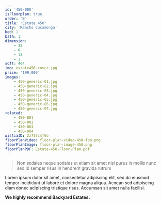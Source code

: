 ```yaml
---
id: '450-000'
isFloorplan: true
order: 'B'
title: 'Estate 450'
city: 'Rancho Cucamonga'
bed: 1
bath: 1
dimension:
    - 35
    - 6
    - 13
    - 1
sqft: 464
img: estate450-cover.jpg
price: '199,000'
images:
    - 450-generic-01.jpg
    - 450-generic-02.jpg
    - 450-generic-03.jpg
    - 450-generic-04.jpg
    - 450-generic-05.jpg
    - 450-generic-06.jpg
    - 450-generic-07.jpg
related:
    - 450-001
    - 450-002
    - 450-003
    - 450-004
wistiaID: 2z717cmf0o
floorPlanVideo: floor-plan-video-450-fpo.png
floorPlanImage: floor-plan-image-450.png
floorPlanPDF: Estate-450-Floor-Plan.pdf
---
```


> Non sodales neque sodales ut etiam sit amet nisl purus in mollis nunc sed id semper risus in hendrerit gravida rutrum

Lorem ipsum dolor sit amet, consectetur adipiscing elit, sed do eiusmod tempor incididunt ut labore et dolore magna aliqua. Aenean sed adipiscing diam donec adipiscing tristique risus. Accumsan sit amet nulla facilisi.

**We highly recommend Backyard Estates.**
